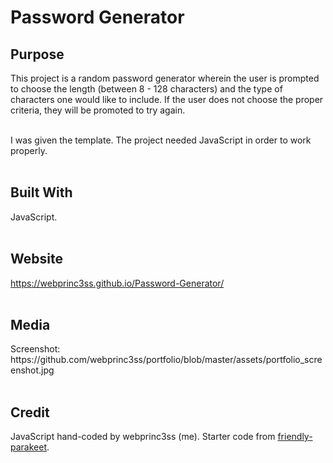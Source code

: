 <h1>Password Generator</h1>

<h2>Purpose</h2>
This project is a random password generator wherein the user is prompted to choose the length (between 8 - 128 characters) and the type of characters one would like to include.  If the user does not choose the proper criteria, they will be promoted to try again.<br><br>

I was given the template.  The project needed JavaScript in order to work properly.
<br><br>

<h2>Built With</h2>
JavaScript.
<br><br>

<h2>Website</h2>
<a href="https://webprinc3ss.github.io/Password-Generator/">https://webprinc3ss.github.io/Password-Generator/</a>
<br><br>

<h2>Media</h2>
Screenshot: https://github.com/webprinc3ss/portfolio/blob/master/assets/portfolio_screenshot.jpg
<br><br>

<h2>Credit</h2>
JavaScript hand-coded by webprinc3ss (me).
Starter code from <a href="https://github.com/coding-boot-camp/friendly-parakeet">friendly-parakeet</a>.